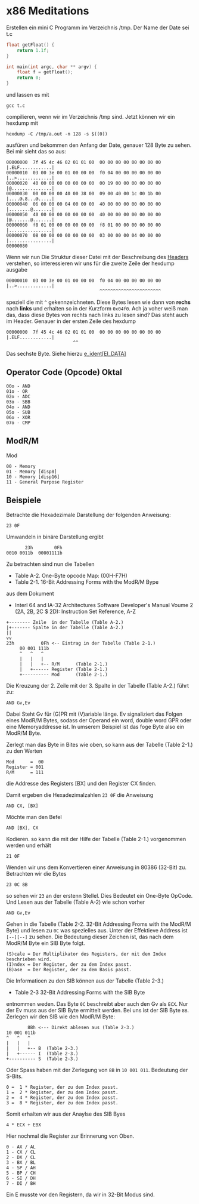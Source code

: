 # x86 Meditations

Erstellen ein mini C Programm im Verzeichnis /tmp. Der Name der Date sei t.c
```C
float getFloat() {
    return 1.1f;
}

int main(int argc, char ** argv) {
    float f = getFloat();
    return 0;
}
```
und lassen es mit
```
gcc t.c
```
compilieren, wenn wir im Verzeichnis /tmp sind. Jetzt können wir ein hexdump mit
```
hexdump -C /tmp/a.out -n 128 -s $((0))
```
ausfüren und bekommen den Anfang der Date, genauer 128 Byte zu sehen. Bei mir sieht das so aus:
```
00000000  7f 45 4c 46 02 01 01 00  00 00 00 00 00 00 00 00  |.ELF............|
00000010  03 00 3e 00 01 00 00 00  f0 04 00 00 00 00 00 00  |..>.............|
00000020  40 00 00 00 00 00 00 00  00 19 00 00 00 00 00 00  |@...............|
00000030  00 00 00 00 40 00 38 00  09 00 40 00 1c 00 1b 00  |....@.8...@.....|
00000040  06 00 00 00 04 00 00 00  40 00 00 00 00 00 00 00  |........@.......|
00000050  40 00 00 00 00 00 00 00  40 00 00 00 00 00 00 00  |@.......@.......|
00000060  f8 01 00 00 00 00 00 00  f8 01 00 00 00 00 00 00  |................|
00000070  08 00 00 00 00 00 00 00  03 00 00 00 04 00 00 00  |................|
00000080
```
Wenn wir nun Die Struktur dieser Datei mit der Beschreibung des [Headers](elf/ELF-64.md) verstehen, so interessieren wir uns für die zweite Zeile der hexdump ausgabe
```
00000010  03 00 3e 00 01 00 00 00  f0 04 00 00 00 00 00 00  |..>.............|
                                   ^^^^^^^^^^^^^^^^^^^^^^^
```
speziell die mit `^` gekennzeichneten. Diese Bytes lesen wie dann von **rechs** nach **links** und erhalten so in der Kurzform `0x04f0`. Ach ja voher weiß man das, dass diese Bytes von rechts nach links zu lesen sind? Das steht auch im Header. Genauer in der ersten Zeile des hexdump
```
00000000  7f 45 4c 46 02 01 01 00  00 00 00 00 00 00 00 00  |.ELF............|
                         ^^ 
```
Das sechste Byte. Siehe hierzu [e_ident[EI_DATA]](elf/tables/e_ident.md)

## Operator Code (Opcode) Oktal
```
00o - AND
01o - OR
02o - ADC
03o - SBB
04o - AND
05o - SUB
06o - XOR
07o - CMP
```

## ModR/M

Mod
```
00 - Memory
01 - Memory [disp8]
10 - Memory [disp16]
11 - General Purpose Register
```

## Beispiele

Betrachte die Hexadezimale Darstellung der folgenden Anweisung:
```
23 0F
```
Umwandeln in binäre Darstellung ergibt
```
       23h        0Fh
0010 0011b  00001111b
```
Zu betrachten sind nun die Tabellen

- Table A-2. One-Byte opcode Map: (00H-F7H)
- Table 2-1. 16-Bit Addressing Forms with the ModR/M Bype

aus dem Dokument

- Interl 64 and IA-32 Architectures Software Developer's Manual Voume 2 (2A, 2B, 2C $ 2D): Instruction Set Reference, A-Z


```
+-------- Zeile  in der Tabelle (Table A-2.)
|+------- Spalte in der Tabelle (Table A-2.)
||
vv
23h          0Fh <-- Eintrag in der Tabelle (Table 2-1.)
     00 001 111b
     ^   ^   ^
     |   |   |
     |   |   +-- R/M      (Table 2-1.)
     |   +------ Register (Table 2-1.)
     +---------- Mod      (Table 2-1.)
```

Die Kreuzung der 2. Zeile mit der 3. Spalte in der Tabelle (Table A-2.) führt zu:
```
AND Gv,Ev
```

Dabei Steht Gv für (G)PR mit (V)ariable länge. Ev signaliziert das Folgen eines ModR/M Bytes, sodass der Operand ein word, double word GPR oder eine Memoryaddresse ist. In umserem Beispiel ist das foge Byte also ein ModR/M Byte.

Zerlegt man das Byte in Bites wie oben, so kann aus der Tabelle (Table 2-1.) zu den Werten
```
Mod      =  00
Register = 001
R/M      = 111
```
die Addresse des Registers [BX] und den Register CX finden.


Damit ergeben die Hexadezimalzahlen `23 0F` die Anweisung
```
AND CX, [BX]
```

Möchte man den Befel
```
AND [BX], CX
```
Kodieren. so kann die mit der Hilfe der Tabelle (Table 2-1.) vorgenommen werden und erhält
```
21 0F
```

Wenden wir uns dem Konvertieren einer Anweisung in 80386 (32-Bit) zu. Betrachten wir die Bytes
```
23 0C 8B
```
so sehen wir `23` an der erstenn Stellel. Dies Bedeutet ein One-Byte OpCode. Und Lesen aus der Tabelle (Table A-2) wie schon vorher
```
AND Gv,Ev
```
Gehen in die Tabelle (Table 2-2. 32-Bit Addressing Froms with the ModR/M Byte) und lesen zu `0C` was spezielles aus. Unter der Effektieve Address ist `[--][--]` zu sehen. Die Bedeutung dieser Zeichen ist, das nach dem ModR/M Byte ein SIB Byte folgt.
```
(S)cale = Der Multiplikator des Registers, der mit dem Index beschrieben wird.
(I)ndex = Der Register, der zu dem Index passt.
(B)ase  = Der Register, der zu dem Basis passt.
```
Die Informatioen zu den SIB können aus der Tabelle (Table 2-3.)
- Table 2-3 32-Bit Addressing Forms with the SIB Byte

entnommen weden. Das Byte `0C` beschreibt aber auch den Gv als `ECX`. Nur der Ev muss aus der SIB Byte ermittelt werden. Bei uns ist der SIB Byte `8B`. Zerlegen wir den SIB wie den ModR/M Byte:
```
        8Bh <--- Direkt ablesen aus (Table 2-3.)
10 001 011b
^   ^   ^
|   |   |
|   |   +-- B  (Table 2-3.)
|   +------ I  (Table 2-3.)
+---------- S  (Table 2-3.)

```
Oder Spass haben mit der Zerlegung von `8B` in `10 001 011`. Bedeutung der S-Bits.
```
0 =  1 * Register, der zu dem Index passt.
1 =  2 * Register, der zu dem Index passt.
2 =  4 * Register, der zu dem Index passt.
3 =  8 * Register, der zu dem Index passt.
```
Somit erhalten wir aus der Anaylse des SIB Byes
```
4 * ECX + EBX
```
Hier nochmal die Register zur Erinnerung von Oben.
```
0 - AX / AL
1 - CX / CL
2 - DX / CL
3 - BX / BL
4 - SP / AH
5 - BP / CH
6 - SI / DH
7 - DI / BH
```
Ein E musste vor den Registern, da wir in 32-Bit Modus sind.
